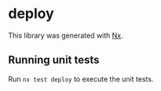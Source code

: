 # deploy

This library was generated with [Nx](https://nx.dev).

## Running unit tests

Run `nx test deploy` to execute the unit tests.

